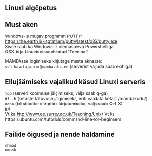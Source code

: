 ## Linuxi algõpetus

## Must aken
Windows-is mugav programm PUTTY:  
https://the.earth.li/~sgtatham/putty/latest/x86/putty.exe   
Sisse saab ka Windows-is olemasoleva Powershelliga   
OSX-is ja Linuxis sisseehitatud 'Terminal'  

MAMBAsse logimiseks kirjutage musta aknasse:  
```ssh kasutajanimi@mamba.ebc.ee```
(serverist väljuda saab exit’iga)

## Ellujäämiseks vajalikud käsud Linuxi serveris
```top``` (serveri koormuse jälgimiseks, välja saab q-ga)   
```df -h``` (ketaste täituvuse jälgimiseks, eriti vaadata ketast /mambakodu/)   
```nano``` (tekstieditor skriptide kirjutamiseks, välja saab Ctrl-X)   
jpt.   
Vt ka http://www.ee.surrey.ac.uk/Teaching/Unix/
Vt ka https://ubuntu.com/tutorials/command-line-for-beginners

## Failide õigused ja nende haldamine
```chmod```  
```umask```
